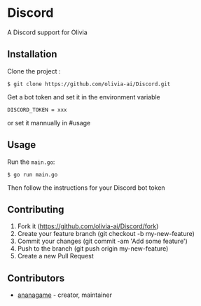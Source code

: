 # Discord

A Discord support for Olivia

## Installation

Clone the project :

```
$ git clone https://github.com/olivia-ai/Discord.git
```

Get a bot token and set it in the environment variable

```
DISCORD_TOKEN = xxx
```

or set it mannually in #usage

## Usage

Run the `main.go`: 

```
$ go run main.go
```

Then follow the instructions for your Discord bot token

## Contributing

1. Fork it (https://github.com/olivia-ai/Discord/fork)
2. Create your feature branch (git checkout -b my-new-feature)
3. Commit your changes (git commit -am 'Add some feature')
4. Push to the branch (git push origin my-new-feature)
5. Create a new Pull Request

## Contributors

- [ananagame](https://github.com/ananagame) - creator, maintainer
